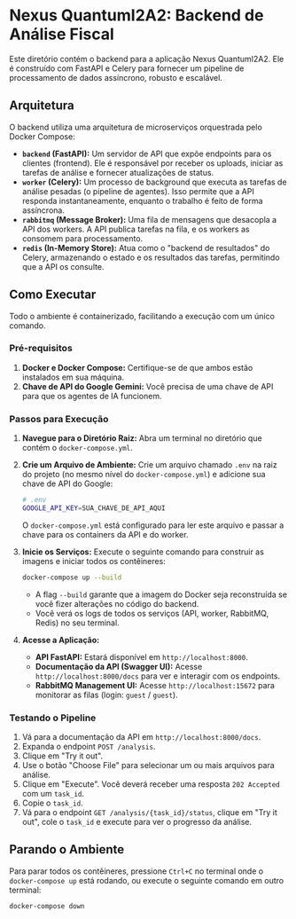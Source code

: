 # Nexus QuantumI2A2: Backend de Análise Fiscal

Este diretório contém o backend para a aplicação Nexus QuantumI2A2. Ele é construído com FastAPI e Celery para fornecer um pipeline de processamento de dados assíncrono, robusto e escalável.

## Arquitetura

O backend utiliza uma arquitetura de microserviços orquestrada pelo Docker Compose:

-   **`backend` (FastAPI):** Um servidor de API que expõe endpoints para os clientes (frontend). Ele é responsável por receber os uploads, iniciar as tarefas de análise e fornecer atualizações de status.
-   **`worker` (Celery):** Um processo de background que executa as tarefas de análise pesadas (o pipeline de agentes). Isso permite que a API responda instantaneamente, enquanto o trabalho é feito de forma assíncrona.
-   **`rabbitmq` (Message Broker):** Uma fila de mensagens que desacopla a API dos workers. A API publica tarefas na fila, e os workers as consomem para processamento.
-   **`redis` (In-Memory Store):** Atua como o "backend de resultados" do Celery, armazenando o estado e os resultados das tarefas, permitindo que a API os consulte.

## Como Executar

Todo o ambiente é containerizado, facilitando a execução com um único comando.

### Pré-requisitos

1.  **Docker e Docker Compose:** Certifique-se de que ambos estão instalados em sua máquina.
2.  **Chave de API do Google Gemini:** Você precisa de uma chave de API para que os agentes de IA funcionem.

### Passos para Execução

1.  **Navegue para o Diretório Raiz:** Abra um terminal no diretório que contém o `docker-compose.yml`.

2.  **Crie um Arquivo de Ambiente:** Crie um arquivo chamado `.env` na raiz do projeto (no mesmo nível do `docker-compose.yml`) e adicione sua chave de API do Google:

    ```sh
    # .env
    GOOGLE_API_KEY=SUA_CHAVE_DE_API_AQUI
    ```
    O `docker-compose.yml` está configurado para ler este arquivo e passar a chave para os containers da API e do worker.

3.  **Inicie os Serviços:** Execute o seguinte comando para construir as imagens e iniciar todos os contêineres:

    ```bash
    docker-compose up --build
    ```

    -   A flag `--build` garante que a imagem do Docker seja reconstruída se você fizer alterações no código do backend.
    -   Você verá os logs de todos os serviços (API, worker, RabbitMQ, Redis) no seu terminal.

4.  **Acesse a Aplicação:**
    -   **API FastAPI:** Estará disponível em `http://localhost:8000`.
    -   **Documentação da API (Swagger UI):** Acesse `http://localhost:8000/docs` para ver e interagir com os endpoints.
    -   **RabbitMQ Management UI:** Acesse `http://localhost:15672` para monitorar as filas (login: `guest` / `guest`).

### Testando o Pipeline

1.  Vá para a documentação da API em `http://localhost:8000/docs`.
2.  Expanda o endpoint `POST /analysis`.
3.  Clique em "Try it out".
4.  Use o botão "Choose File" para selecionar um ou mais arquivos para análise.
5.  Clique em "Execute". Você deverá receber uma resposta `202 Accepted` com um `task_id`.
6.  Copie o `task_id`.
7.  Vá para o endpoint `GET /analysis/{task_id}/status`, clique em "Try it out", cole o `task_id` e execute para ver o progresso da análise.

## Parando o Ambiente

Para parar todos os contêineres, pressione `Ctrl+C` no terminal onde o `docker-compose up` está rodando, ou execute o seguinte comando em outro terminal:

```bash
docker-compose down
```
